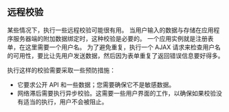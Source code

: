 
## 远程校验
某些情况下，执行一些远程校验可能很有用。 当用户输入的数据与存储在应用程序服务器端的附加数据绑定时，这种校验是必要的。 一个应用实例就是注册表单，在这里需要一个用户名。 为了避免重复，执行一个 AJAX 请求来检查用户名的可用性，要比让先用户发送数据，然后因为表单重复了返回错误信息要好得多。


执行这样的校验需要采取一些预防措施：
* 它要求公开 API 和一些数据；您需要确保它不是敏感数据。
* 网络滞后需要执行异步校验。这需要一些用户界面的工作，以确保如果校验没有适当的执行，用户不会被阻止。